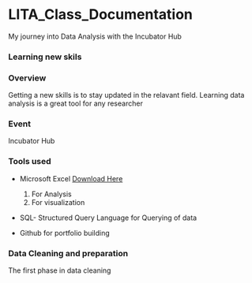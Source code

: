 # LITA_Class_Documentation
My journey into Data Analysis with the Incubator Hub

### Learning new skils

### Overview
Getting a new skills is to stay updated in the relavant field. Learning data analysis is a great tool for any researcher

### Event
Incubator Hub

### Tools used
- Microsoft Excel [Download Here](https://www.microsoft.com)
   1. For Analysis
   2. For visualization
    
- SQL- Structured Query Language for Querying of data
- Github for portfolio building 

### Data Cleaning and preparation
The first phase in data cleaning
